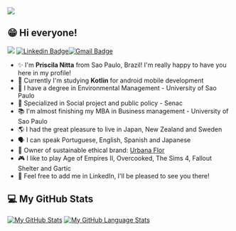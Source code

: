 <img src= "https://user-images.githubusercontent.com/73479796/111246153-88daa400-85e4-11eb-9365-06f9801fa56b.png">

## 😁 Hi everyone!

![](https://komarev.com/ghpvc/?username=pri-nitta&color=00E091) [![Linkedin Badge](https://img.shields.io/badge/-LinkedIn-blue?style=flat-square&logo=Linkedin&logoColor=white&link=https://www.linkedin.com/in/priscilanitta/)](https://www.linkedin.com/in/priscilanitta/)[![Gmail Badge](https://img.shields.io/badge/-Gmail-c14438?style=flat-square&logo=Gmail&logoColor=white&link=mailto:egashira.sayuri@gmail.com)](mailto:egashira.sayuri@gmail.com)

- ✨ I'm **Priscila Nitta** from Sao Paulo, Brazil! I'm really happy to have you here in my profile!
- 📱 Currently I'm studying **Kotlin** for android mobile development
- 🌳 I have a degree in Environmental Management - University of Sao Paulo
- 🤝 Specialized in Social project and public policy - Senac
- 📚 I'm almost finishing my MBA in Business management - University of Sao Paulo
- 🌎 I had the great pleasure to live in Japan, New Zealand and Sweden
- 🗣️ I can speak Portuguese, English, Spanish and Japanese
- 👚 Owner of sustainable ethical brand: [Urbana Flor](https://www.instagram.com/urbanaflor_/)
- 🎮 I like to play Age of Empires II, Overcooked, The Sims 4, Fallout Shelter and Gartic
- 📌 Feel free to add me in LinkedIn, I'll be pleased to see you there!

## 💻 My GitHub Stats

[![My GitHub Stats](https://github-readme-stats.vercel.app/api/?username=pri-nitta&count_private=true&theme=tokyonight&showicons=true)]()
[![My GitHub Language Stats](https://github-readme-stats.vercel.app/api/top-langs/?username=pri-nitta&langs_count=5&theme=tokyonight)]()
